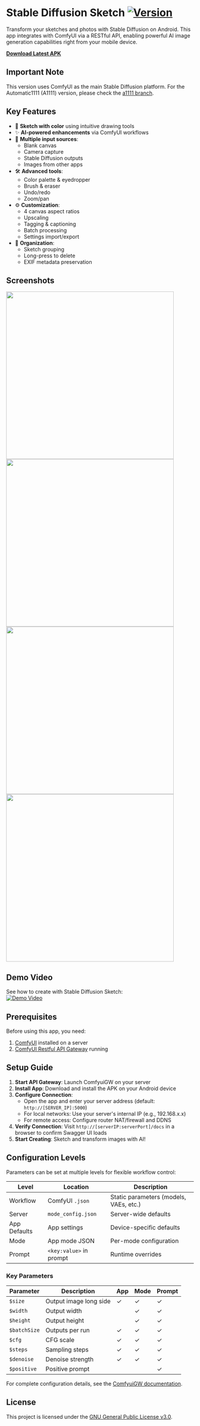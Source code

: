 # Stable Diffusion Sketch [![Version](https://img.shields.io/badge/Version-0.18.0-blue)](https://github.com/jordenyt/stable_diffusion_sketch/releases/latest)

Transform your sketches and photos with Stable Diffusion on Android. This app integrates with ComfyUI via a RESTful API, enabling powerful AI image generation capabilities right from your mobile device.

**[Download Latest APK](https://github.com/jordenyt/stable_diffusion_sketch/releases/latest)**

## Important Note
This version uses ComfyUI as the main Stable Diffusion platform. For the Automatic1111 (A1111) version, please check the [a1111 branch](https://github.com/jordenyt/stable_diffusion_sketch/tree/a1111).

## Key Features
- 🎨 **Sketch with color** using intuitive drawing tools
- ✨ **AI-powered enhancements** via ComfyUI workflows
- 🔄 **Multiple input sources**:
  - Blank canvas
  - Camera capture
  - Stable Diffusion outputs
  - Images from other apps
- 🛠️ **Advanced tools**:
  - Color palette & eyedropper
  - Brush & eraser
  - Undo/redo
  - Zoom/pan
- ⚙️ **Customization**:
  - 4 canvas aspect ratios
  - Upscaling
  - Tagging & captioning
  - Batch processing
  - Settings import/export
- 📁 **Organization**:
  - Sketch grouping
  - Long-press to delete
  - EXIF metadata preservation

## Screenshots
<img src="https://github.com/jordenyt/stable_diffusion_sketch/assets/5007252/50681a65-53a9-4368-87ec-571fc773b674" height="450"> 
<img src="https://github.com/jordenyt/stable_diffusion_sketch/assets/5007252/b7d8002c-700d-4055-9be5-17c59683ae5a" height="450"> 
<img src="https://github.com/jordenyt/stable_diffusion_sketch/assets/5007252/a83524c2-f12d-498b-8643-dccddcc89088" height="450">
<img src="https://github.com/jordenyt/stable_diffusion_sketch/assets/5007252/7cebca43-0745-4547-8b1c-70a95a65bce5" height="450"> 

## Demo Video
See how to create with Stable Diffusion Sketch:  
[![Demo Video](https://github.com/user-attachments/assets/141ff9c5-23f3-4f7e-bdc6-a31d03bdf073)](https://www.youtube.com/watch?v=5jq17L05kl8)

## Prerequisites
Before using this app, you need:
1. [ComfyUI](https://github.com/comfyanonymous/ComfyUI) installed on a server
2. [ComfyUI Restful API Gateway](https://github.com/jordenyt/ComfyuiGW) running

## Setup Guide
1. **Start API Gateway**: Launch ComfyuiGW on your server
2. **Install App**: Download and install the APK on your Android device
3. **Configure Connection**:
   - Open the app and enter your server address (default: `http://[SERVER_IP]:5000`)
   - For local networks: Use your server's internal IP (e.g., 192.168.x.x)
   - For remote access: Configure router NAT/firewall and DDNS
4. **Verify Connection**: Visit `http://[serverIP:serverPort]/docs` in a browser to confirm Swagger UI loads
5. **Start Creating**: Sketch and transform images with AI!

## Configuration Levels
Parameters can be set at multiple levels for flexible workflow control:

| Level        | Location | Description |
|--------------|----------|-------------|
| Workflow     | ComfyUI `.json` | Static parameters (models, VAEs, etc.) |
| Server       | `mode_config.json` | Server-wide defaults |
| App Defaults | App settings | Device-specific defaults |
| Mode         | App mode JSON | Per-mode configuration |
| Prompt       | `<key:value>` in prompt | Runtime overrides |

### Key Parameters
| Parameter    | Description | App | Mode | Prompt |
|--------------|-------------|-----|------|--------|
| `$size`      | Output image long side | ✓ | ✓ | ✓ |
| `$width`     | Output width |   | ✓ | ✓ |
| `$height`    | Output height |   | ✓ | ✓ |
| `$batchSize` | Outputs per run | ✓ | ✓ | ✓ |
| `$cfg`       | CFG scale | ✓ | ✓ | ✓ |
| `$steps`     | Sampling steps | ✓ | ✓ | ✓ |
| `$denoise`   | Denoise strength | ✓ | ✓ | ✓ |
| `$positive`  | Positive prompt |   |   | ✓ |

For complete configuration details, see the [ComfyuiGW documentation](https://github.com/jordenyt/ComfyuiGW).

## License
This project is licensed under the [GNU General Public License v3.0](https://github.com/jordenyt/stable_diffusion_sketch/blob/main/LICENSE).
